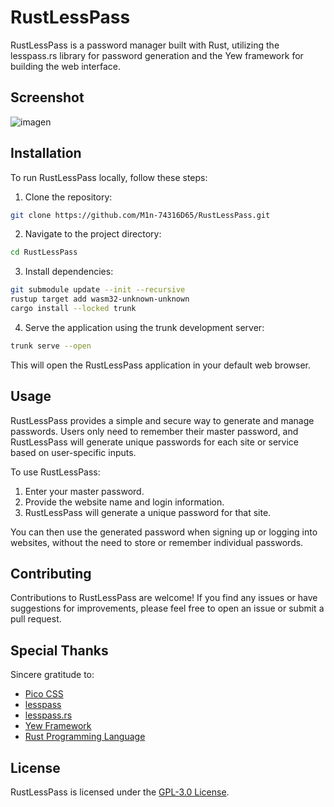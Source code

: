 # RustLessPass

RustLessPass is a password manager built with Rust, utilizing the lesspass.rs library for password generation and the Yew framework for building the web interface.

## Screenshot

![imagen](https://github.com/M1n-74316D65/RustLessPass/assets/54779580/9edf60a7-581f-4474-beaf-20ba76841310)


## Installation

To run RustLessPass locally, follow these steps:

1. Clone the repository:
```bash
git clone https://github.com/M1n-74316D65/RustLessPass.git
```
2. Navigate to the project directory:
```bash
cd RustLessPass
```
3. Install dependencies:
```bash
git submodule update --init --recursive
rustup target add wasm32-unknown-unknown
cargo install --locked trunk
```
4. Serve the application using the trunk development server:
```bash
trunk serve --open
```

This will open the RustLessPass application in your default web browser.

## Usage

RustLessPass provides a simple and secure way to generate and manage passwords. Users only need to remember their master password, and RustLessPass will generate unique passwords for each site or service based on user-specific inputs.

To use RustLessPass:

1. Enter your master password.
2. Provide the website name and login information.
3. RustLessPass will generate a unique password for that site.

You can then use the generated password when signing up or logging into websites, without the need to store or remember individual passwords.

## Contributing

Contributions to RustLessPass are welcome! If you find any issues or have suggestions for improvements, please feel free to open an issue or submit a pull request.

## Special Thanks

Sincere gratitude to:

- [Pico CSS](https://picocss.com)
- [lesspass](https://github.com/lesspass/lesspass)
- [lesspass.rs](https://github.com/71/lesspass.rs)
- [Yew Framework](https://yew.rs)
- [Rust Programming Language](https://rust-lang.org)

## License

RustLessPass is licensed under the [GPL-3.0 License](LICENSE).

